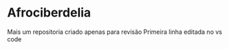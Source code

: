 # Afrociberdelia
 Mais um repositoria criado apenas para  revisão
 Primeira linha editada no vs code
